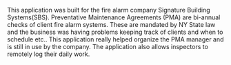 This application was built for the fire alarm company Signature Building Systems(SBS).  Preventative Maintenance Agreements (PMA)
are bi-annual checks of client fire alarm systems.  These are mandated by NY State law and the business was having problems keeping
track of clients and when to schedule etc.. This application really helped organize the PMA manager and is still in use by the company. 
The application also allows inspectors to remotely log their daily work.  
